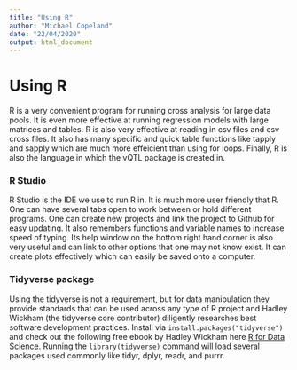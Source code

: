 ```yaml
---
title: "Using R"
author: "Michael Copeland"
date: "22/04/2020"
output: html_document
---
```


# Using R
R is a very convenient program for running cross analysis for large data pools. It is even more effective at running regression models with large matrices and tables. R is also very effective at reading in csv files and csv cross files. It also has many specific and quick table functions like tapply and sapply which are much more effeicient than using for loops. Finally, R is also the language in which the vQTL package is created in.
### R Studio
R Studio is the IDE we use to run R in. It is much more user friendly that R. One can have several tabs open to work between or hold different programs. One can create new projects and link the project to Github for easy updating. It also remembers functions and variable names to increase speed of typing. Its help window on the bottom right hand corner is also very useful and can link to other options that one may not know exist. It can create plots effectively which can easily be saved onto a computer.
### Tidyverse package
Using the tidyverse is not a requirement, but for data manipulation they provide standards that can be used across any type of R project and Hadley Wickham (the tidyverse core contributor) diligently researches best software development practices. Install via ```install.packages("tidyverse")``` and check out the following free ebook by Hadley Wickham here [R for Data Science](https://r4ds.had.co.nz). Running the ```library(tidyverse)``` command will load several packages used commonly like tidyr, dplyr, readr, and purrr.
